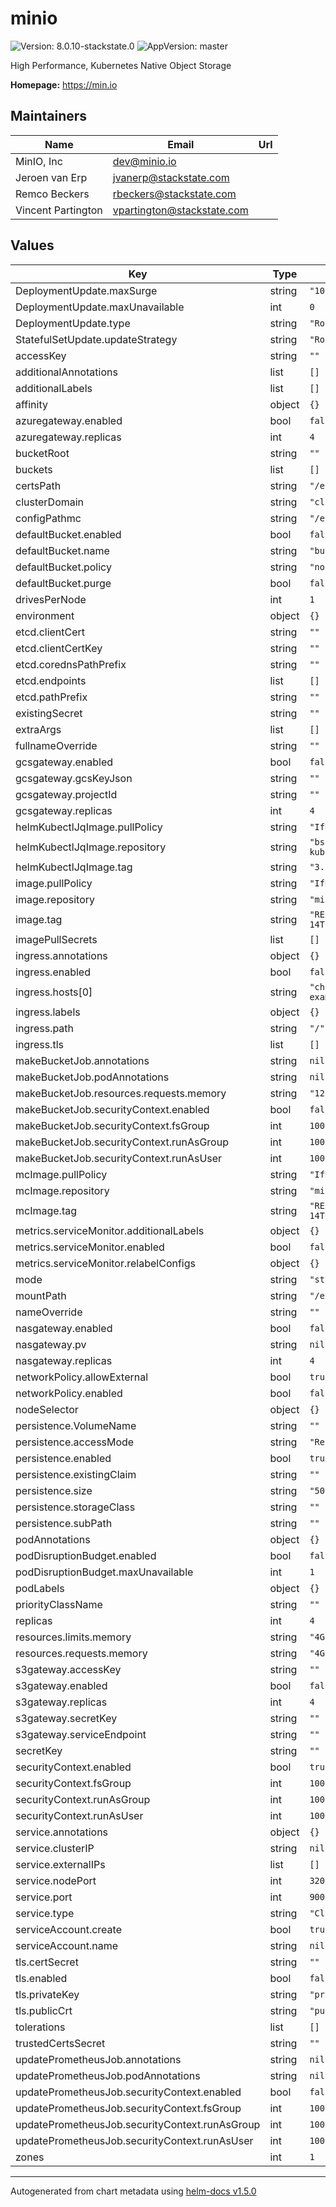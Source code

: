 # minio

![Version: 8.0.10-stackstate.0](https://img.shields.io/badge/Version-8.0.10--stackstate.0-informational?style=flat-square) ![AppVersion: master](https://img.shields.io/badge/AppVersion-master-informational?style=flat-square)

High Performance, Kubernetes Native Object Storage

**Homepage:** <https://min.io>

## Maintainers

| Name | Email | Url |
| ---- | ------ | --- |
| MinIO, Inc | dev@minio.io |  |
| Jeroen van Erp | jvanerp@stackstate.com |  |
| Remco Beckers | rbeckers@stackstate.com |  |
| Vincent Partington | vpartington@stackstate.com |  |

## Values

| Key | Type | Default | Description |
|-----|------|---------|-------------|
| DeploymentUpdate.maxSurge | string | `"100%"` |  |
| DeploymentUpdate.maxUnavailable | int | `0` |  |
| DeploymentUpdate.type | string | `"RollingUpdate"` |  |
| StatefulSetUpdate.updateStrategy | string | `"RollingUpdate"` |  |
| accessKey | string | `""` |  |
| additionalAnnotations | list | `[]` |  |
| additionalLabels | list | `[]` |  |
| affinity | object | `{}` |  |
| azuregateway.enabled | bool | `false` |  |
| azuregateway.replicas | int | `4` |  |
| bucketRoot | string | `""` |  |
| buckets | list | `[]` |  |
| certsPath | string | `"/etc/minio/certs/"` |  |
| clusterDomain | string | `"cluster.local"` |  |
| configPathmc | string | `"/etc/minio/mc/"` |  |
| defaultBucket.enabled | bool | `false` |  |
| defaultBucket.name | string | `"bucket"` |  |
| defaultBucket.policy | string | `"none"` |  |
| defaultBucket.purge | bool | `false` |  |
| drivesPerNode | int | `1` |  |
| environment | object | `{}` |  |
| etcd.clientCert | string | `""` |  |
| etcd.clientCertKey | string | `""` |  |
| etcd.corednsPathPrefix | string | `""` |  |
| etcd.endpoints | list | `[]` |  |
| etcd.pathPrefix | string | `""` |  |
| existingSecret | string | `""` |  |
| extraArgs | list | `[]` |  |
| fullnameOverride | string | `""` |  |
| gcsgateway.enabled | bool | `false` |  |
| gcsgateway.gcsKeyJson | string | `""` |  |
| gcsgateway.projectId | string | `""` |  |
| gcsgateway.replicas | int | `4` |  |
| helmKubectlJqImage.pullPolicy | string | `"IfNotPresent"` |  |
| helmKubectlJqImage.repository | string | `"bskim45/helm-kubectl-jq"` |  |
| helmKubectlJqImage.tag | string | `"3.1.0"` |  |
| image.pullPolicy | string | `"IfNotPresent"` |  |
| image.repository | string | `"minio/minio"` |  |
| image.tag | string | `"RELEASE.2021-02-14T04-01-33Z"` |  |
| imagePullSecrets | list | `[]` |  |
| ingress.annotations | object | `{}` |  |
| ingress.enabled | bool | `false` |  |
| ingress.hosts[0] | string | `"chart-example.local"` |  |
| ingress.labels | object | `{}` |  |
| ingress.path | string | `"/"` |  |
| ingress.tls | list | `[]` |  |
| makeBucketJob.annotations | string | `nil` |  |
| makeBucketJob.podAnnotations | string | `nil` |  |
| makeBucketJob.resources.requests.memory | string | `"128Mi"` |  |
| makeBucketJob.securityContext.enabled | bool | `false` |  |
| makeBucketJob.securityContext.fsGroup | int | `1000` |  |
| makeBucketJob.securityContext.runAsGroup | int | `1000` |  |
| makeBucketJob.securityContext.runAsUser | int | `1000` |  |
| mcImage.pullPolicy | string | `"IfNotPresent"` |  |
| mcImage.repository | string | `"minio/mc"` |  |
| mcImage.tag | string | `"RELEASE.2021-02-14T04-28-06Z"` |  |
| metrics.serviceMonitor.additionalLabels | object | `{}` |  |
| metrics.serviceMonitor.enabled | bool | `false` |  |
| metrics.serviceMonitor.relabelConfigs | object | `{}` |  |
| mode | string | `"standalone"` |  |
| mountPath | string | `"/export"` |  |
| nameOverride | string | `""` |  |
| nasgateway.enabled | bool | `false` |  |
| nasgateway.pv | string | `nil` |  |
| nasgateway.replicas | int | `4` |  |
| networkPolicy.allowExternal | bool | `true` |  |
| networkPolicy.enabled | bool | `false` |  |
| nodeSelector | object | `{}` |  |
| persistence.VolumeName | string | `""` |  |
| persistence.accessMode | string | `"ReadWriteOnce"` |  |
| persistence.enabled | bool | `true` |  |
| persistence.existingClaim | string | `""` |  |
| persistence.size | string | `"500Gi"` |  |
| persistence.storageClass | string | `""` |  |
| persistence.subPath | string | `""` |  |
| podAnnotations | object | `{}` |  |
| podDisruptionBudget.enabled | bool | `false` |  |
| podDisruptionBudget.maxUnavailable | int | `1` |  |
| podLabels | object | `{}` |  |
| priorityClassName | string | `""` |  |
| replicas | int | `4` |  |
| resources.limits.memory | string | `"4Gi"` |  |
| resources.requests.memory | string | `"4Gi"` |  |
| s3gateway.accessKey | string | `""` |  |
| s3gateway.enabled | bool | `false` |  |
| s3gateway.replicas | int | `4` |  |
| s3gateway.secretKey | string | `""` |  |
| s3gateway.serviceEndpoint | string | `""` |  |
| secretKey | string | `""` |  |
| securityContext.enabled | bool | `true` |  |
| securityContext.fsGroup | int | `1000` |  |
| securityContext.runAsGroup | int | `1000` |  |
| securityContext.runAsUser | int | `1000` |  |
| service.annotations | object | `{}` |  |
| service.clusterIP | string | `nil` |  |
| service.externalIPs | list | `[]` |  |
| service.nodePort | int | `32000` |  |
| service.port | int | `9000` |  |
| service.type | string | `"ClusterIP"` |  |
| serviceAccount.create | bool | `true` |  |
| serviceAccount.name | string | `nil` |  |
| tls.certSecret | string | `""` |  |
| tls.enabled | bool | `false` |  |
| tls.privateKey | string | `"private.key"` |  |
| tls.publicCrt | string | `"public.crt"` |  |
| tolerations | list | `[]` |  |
| trustedCertsSecret | string | `""` |  |
| updatePrometheusJob.annotations | string | `nil` |  |
| updatePrometheusJob.podAnnotations | string | `nil` |  |
| updatePrometheusJob.securityContext.enabled | bool | `false` |  |
| updatePrometheusJob.securityContext.fsGroup | int | `1000` |  |
| updatePrometheusJob.securityContext.runAsGroup | int | `1000` |  |
| updatePrometheusJob.securityContext.runAsUser | int | `1000` |  |
| zones | int | `1` |  |

----------------------------------------------
Autogenerated from chart metadata using [helm-docs v1.5.0](https://github.com/norwoodj/helm-docs/releases/v1.5.0)
